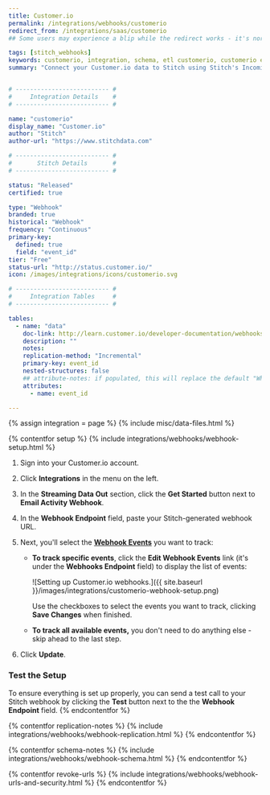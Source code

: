 ```yaml
---
title: Customer.io
permalink: /integrations/webhooks/customerio
redirect_from: /integrations/saas/customerio
## Some users may experience a blip while the redirect works - it's normal.

tags: [stitch_webhooks]
keywords: customerio, integration, schema, etl customerio, customerio etl, customerio schema, stitch webhooks
summary: "Connect your Customer.io data to Stitch using Stitch's Incoming Webhooks integration. In this guide, you'll find setup instructions, info about replication, and the data you can expect to see in your data warehouse."


# -------------------------- #
#     Integration Details    #
# -------------------------- #

name: "customerio"
display_name: "Customer.io"
author: "Stitch"
author-url: "https://www.stitchdata.com"

# -------------------------- #
#       Stitch Details       #
# -------------------------- #

status: "Released"
certified: true

type: "Webhook"
branded: true
historical: "Webhook"
frequency: "Continuous"
primary-key:
  defined: true
  field: "event_id"
tier: "Free"
status-url: "http://status.customer.io/"
icon: /images/integrations/icons/customerio.svg

# -------------------------- #
#     Integration Tables     #
# -------------------------- #

tables:
  - name: "data"
    doc-link: http://learn.customer.io/developer-documentation/webhooks.html#list-of-webhook-attributes
    description: ""
    notes: 
    replication-method: "Incremental"
    primary-key: event_id
    nested-structures: false
    ## attribute-notes: if populated, this will replace the default "While we try to include everything here..." copy.
    attributes:
      - name: event_id

---
```

{% assign integration = page %}
{% include misc/data-files.html %}

{% contentfor setup %}
{% include integrations/webhooks/webhook-setup.html %}

1. Sign into your Customer.io account.
2. Click **Integrations** in the menu on the left.
3. In the **Streaming Data Out** section, click the **Get Started** button next to **Email Activity Webhook**.
4. In the **Webhook Endpoint** field, paste your Stitch-generated webhook URL.
5. Next, you'll select the [**Webhook Events**](http://learn.customer.io/developer-documentation/webhooks.html#events) you want to track:
   - **To track specific events**, click the **Edit Webhook Events** link (it's under the **Webhooks Endpoint** field) to display the list of events:

      ![Setting up Customer.io webhooks.]({{ site.baseurl }}/images/integrations/customerio-webhook-setup.png)

      Use the checkboxes to select the events you want to track, clicking **Save Changes** when finished.
   - **To track all available events,** you don't need to do anything else - skip ahead to the last step.

6. Click **Update**.

### Test the Setup
To ensure everything is set up properly, you can send a test call to your Stitch webhook by clicking the **Test** button next to the the **Webhook Endpoint** field. 
{% endcontentfor %}



{% contentfor replication-notes %}
{% include integrations/webhooks/webhook-replication.html %}
{% endcontentfor %}



{% contentfor schema-notes %}
{% include integrations/webhooks/webhook-schema.html %}
{% endcontentfor %}



{% contentfor revoke-urls %}
{% include integrations/webhooks/webhook-urls-and-security.html %}
{% endcontentfor %}